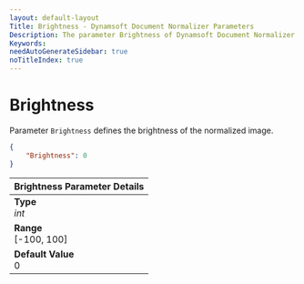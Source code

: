 ```yaml
---
layout: default-layout
Title: Brightness - Dynamsoft Document Normalizer Parameters
Description: The parameter Brightness of Dynamsoft Document Normalizer defines the brightness of the normalized image.
Keywords:
needAutoGenerateSidebar: true
noTitleIndex: true
---
```


# Brightness

Parameter `Brightness` defines the brightness of the normalized image.

```json
{
    "Brightness": 0
}
```

| Brightness Parameter Details|
| :------------- |
| **Type**<br>*int* |
| **Range**<br>[-100, 100] |
| **Default Value**<br>0 |
